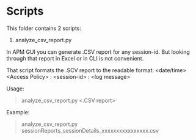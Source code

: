 # Scripts

This folder contains 2 scripts:
1) analyze_csv_report.py

In APM GUI you can generate .CSV report for any session-id. But looking through that report in Excel or in CLI is not convenient.

That script formats the .SCV report to the readable format: 
\<date/time\> \<Access Policy\> : \<session-id\> : \<log message\>

Usage:
> analyze_csv_report.py <.CSV report>

Example:
> analyze_csv_report.py sessionReports_sessionDetails_xxxxxxxxxxxxxxxx.csv

